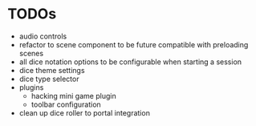 # TODOs

- audio controls
- refactor to scene component to be future compatible with preloading scenes
- all dice notation options to be configurable when starting a session
- dice theme settings
- dice type selector
- plugins
  - hacking mini game plugin
  - toolbar configuration
- clean up dice roller to portal integration
